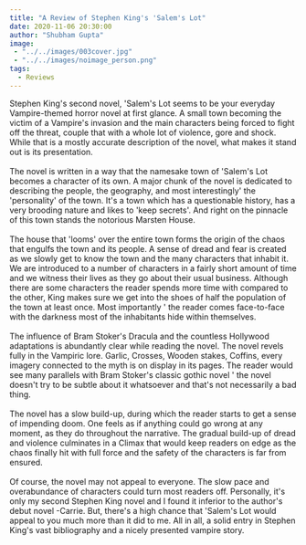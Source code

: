 ```yaml
---
title: "A Review of Stephen King's 'Salem's Lot"
date: 2020-11-06 20:30:00
author: "Shubham Gupta"
image: 
 - "../../images/003cover.jpg"
 - "../../images/noimage_person.png"
tags:
  - Reviews
---
```


Stephen King's second novel, 'Salem's Lot seems to be your everyday Vampire-themed horror novel at first glance. A small town becoming the victim of a Vampire's invasion and the main characters being forced to fight off the threat, couple that with a whole lot of violence, gore and shock. While that is a mostly accurate description of the novel, what makes it stand out is its presentation.
<br><br>
The novel is written in a way that the namesake town of 'Salem's Lot becomes a character of its own. A major chunk of the novel is dedicated to describing the people, the geography, and most interestingly' the 'personality' of the town.  It's a town which has a questionable history, has a very brooding nature and likes to 'keep secrets'. And right on the pinnacle of this town stands the notorious Marsten House.
<br><br>
The house that 'looms' over the entire town forms the origin of the chaos that engulfs the town and its people. A sense of dread and fear is created as we slowly get to know the town and the many characters that inhabit it. We are introduced to a number of characters in a fairly short amount of time and we witness their lives as they go about their usual business. Although there are some characters the reader spends more time with compared to the other, King makes sure we get into the shoes of half the population of the town at least once. Most importantly ' the reader comes face-to-face with the darkness most of the inhabitants hide within themselves.
<br><br>
The influence of Bram Stoker's Dracula and the countless Hollywood adaptations is abundantly clear while reading the novel. The novel revels fully in the Vampiric lore. Garlic, Crosses, Wooden stakes, Coffins, every imagery connected to the myth is on display in its pages. The reader would see many parallels with Bram Stoker's classic gothic novel ' the novel doesn't try to be subtle about it whatsoever and that's not necessarily a bad thing.
<br><br>
The novel has a slow build-up, during which the reader starts to get a sense of impending doom. One feels as if anything could go wrong at any moment, as they do throughout the narrative. The gradual build-up of dread and violence culminates in a Climax that would keep readers on edge as the chaos finally hit with full force and the safety of the characters is far from ensured.
<br><br>
Of course, the novel may not appeal to everyone. The slow pace and overabundance of characters could turn most readers off. Personally, it's only my second Stephen King novel and I found it inferior to the author's debut novel -Carrie. But, there's a high chance that 'Salem's Lot would appeal to you much more than it did to me. 
All in all, a solid entry in Stephen King's vast bibliography and a nicely presented vampire story.
